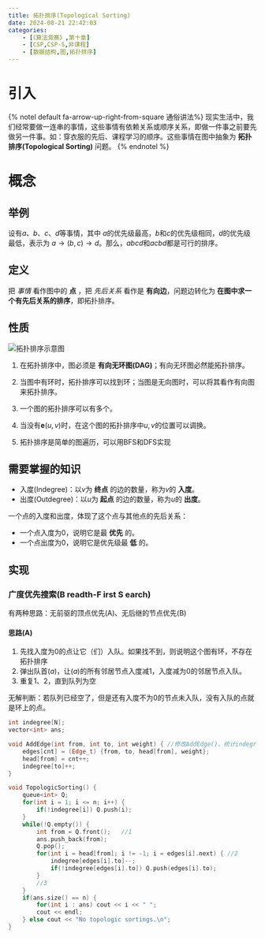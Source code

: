 ```yaml
---
title: 拓扑排序(Topological Sorting)
date: 2024-08-21 22:42:03
categories:
    - [《算法竞赛》,第十章]
    - [CSP,CSP-S,非课程]
    - [数据结构,图,拓扑排序]
---
```


# 引入
{% notel default fa-arrow-up-right-from-square 通俗讲法%}
现实生活中，我们经常要做一连串的事情，这些事情有依赖关系或顺序关系，即做一件事之前要先做另一件事。如：穿衣服的先后、课程学习的顺序。这些事情在图中抽象为 __拓扑排序(Topological Sorting)__ 问题。
{% endnotel %}

# 概念

## 举例
设有$a、b、c、d$等事情，其中 $a$的优先级最高，$b$和$c$的优先级相同，$d$的优先级最低，表示为 $a \rightarrow (b,c) \rightarrow d$。那么，*abcd*和*acbd*都是可行的排序。

## 定义
把 *事情* 看作图中的 __点__ ，把 *先后关系* 看作是 __有向边__，问题边转化为 __在图中求一个有先后关系的排序__，即拓扑排序。

## 性质
![拓扑排序示意图](/images/topoSort-1.png)

1. 在拓扑排序中，图必须是 __有向无环图(DAG)__；有向无环图必然能拓扑排序。

2. 当图中有环时，拓扑排序可以找到环；当图是无向图时，可以将其看作有向图来拓扑排序。

3. 一个图的拓扑排序可以有多个。

4. 当没有$\mathbf{e}(u,v)$时，在这个图的拓扑排序中$u,v$的位置可以调换。

5. 拓扑排序是简单的图遍历，可以用BFS和DFS实现

## 需要掌握的知识
- 入度(Indegree)：以$v$为 __终点__ 的边的数量，称为$v$的 __入度__。
- 出度(Outdegree)：以$u$为 __起点__ 的边的数量，称为$u$的 __出度__。

一个点的入度和出度，体现了这个点与其他点的先后关系：
- 一个点入度为$0$，说明它是最 __优先__ 的。
- 一个点出度为$0$，说明它是优先级最 __低__ 的。

## 实现

### 广度优先搜索(__B__ readth-__F__ irst __S__ earch)
有两种思路：无前驱的顶点优先(A)、无后继的节点优先(B)

#### 思路(A)
1. 先找入度为$0$的点让它（们）入队。如果找不到，则说明这个图有环，不存在拓扑排序
2. 弹出队首($a$)，让($a$)的所有邻居节点入度减1，入度减为0的邻居节点入队。
3. 重复1、2，直到队列为空

无解判断：若队列已经空了，但是还有入度不为0的节点未入队，没有入队的点就是环上的点。

```c++
int indegree[N];
vector<int> ans;

void AddEdge(int from, int to, int weight) { //修改AddEdge()，统计indegree[]
    edges[cnt] = (Edge_t) {from, to, head[from], weight};
    head[from] = cnt++;
    indegree[to]++;
}

void TopologicSorting() {
    queue<int> Q;
    for(int i = 1; i <= n; i++) {
        if(!indegree[i]) Q.push(i);
    }
    while(!Q.empty()) {
        int from = Q.front();   //1
        ans.push_back(from);
        Q.pop();    
        for(int i = head[from]; i != -1; i = edges[i].next) { //2
            indegree[edges[i].to]--;
            if(!indegree[edges[i].to]) Q.push(edges[i].to);
        } 
        //3
    }
    if(ans.size() == n) {
        for(int i : ans) cout << i << " ";
        cout << endl;
    } else cout << "No topologic sortings.\n";
}
```